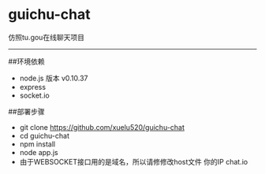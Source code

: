 # guichu-chat
仿照tu.gou在线聊天项目

---  

##环境依赖  
* node.js  版本 v0.10.37
* express  
* socket.io  

##部署步骤  
* git clone https://github.com/xuelu520/guichu-chat  
* cd guichu-chat  
* npm install  
* node app.js  
* 由于WEBSOCKET接口用的是域名，所以请修修改host文件   你的IP  chat.io
